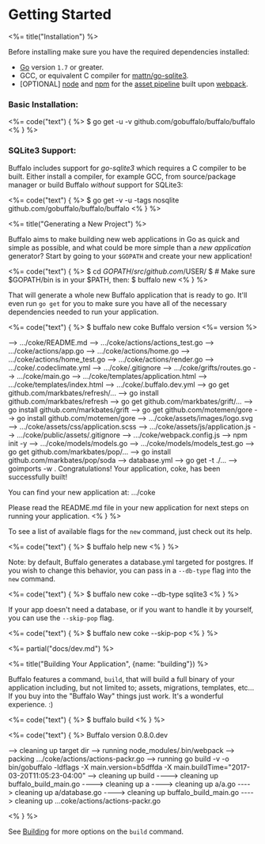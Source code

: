 # Getting Started

<%= title("Installation") %>

Before installing make sure you have the required dependencies installed:

* [Go](https://golang.org) version `1.7` or greater.
* GCC, or equivalent C compiler for [mattn/go-sqlite3](https://github.com/mattn/go-sqlite3).
* [OPTIONAL] [node](https://github.com/nodejs/node) and [npm](https://github.com/npm/npm) for the [asset pipeline](/docs/assets) built upon [webpack](https://github.com/webpack/webpack).

### Basic Installation:

<%= code("text") { %>
$ go get -u -v github.com/gobuffalo/buffalo/buffalo
<% } %>

### SQLite3 Support:

Buffalo includes support for *go-sqlite3* which requires a C compiler to be built. Either install a compiler, for example GCC, from source/package manager or build Buffalo *without* support for SQLite3:

<%= code("text") { %>
$ go get -v -u -tags nosqlite github.com/gobuffalo/buffalo/buffalo
<% } %>

<%= title("Generating a New Project") %>

Buffalo aims to make building new web applications in Go as quick and simple as possible, and what could be more simple than a *new application* generator? Start by going to your `$GOPATH` and create your new application!

<%= code("text") { %>
$ cd $GOPATH/src/github.com/$USER/
$ # Make sure $GOPATH/bin is in your $PATH, then:
$ buffalo new <name>
<% } %>

That will generate a whole new Buffalo application that is ready to go. It'll even run `go get` for you to make sure you have all of the necessary dependencies needed to run your application.

<%= code("text") { %>
$ buffalo new coke
Buffalo version <%= version %>

--> .../coke/README.md
--> .../coke/actions/actions_test.go
--> .../coke/actions/app.go
--> .../coke/actions/home.go
--> .../coke/actions/home_test.go
--> .../coke/actions/render.go
--> .../coke/.codeclimate.yml
--> .../coke/.gitignore
--> .../coke/grifts/routes.go
--> .../coke/main.go
--> .../coke/templates/application.html
--> .../coke/templates/index.html
--> .../coke/.buffalo.dev.yml
--> go get github.com/markbates/refresh/...
--> go install github.com/markbates/refresh
--> go get github.com/markbates/grift/...
--> go install github.com/markbates/grift
--> go get github.com/motemen/gore
--> go install github.com/motemen/gore
--> .../coke/assets/images/logo.svg
--> .../coke/assets/css/application.scss
--> .../coke/assets/js/application.js
--> .../coke/public/assets/.gitignore
--> .../coke/webpack.config.js
--> npm init -y
--> .../coke/models/models.go
--> .../coke/models/models_test.go
--> go get github.com/markbates/pop/...
--> go install github.com/markbates/pop/soda
--> database.yml
--> go get -t ./...
--> goimports -w .
Congratulations! Your application, coke, has been successfully built!

You can find your new application at:
.../coke

Please read the README.md file in your new application for next steps on running your application.
<% } %>

To see a list of available flags for the `new` command, just check out its help.

<%= code("text") { %>
$ buffalo help new
<% } %>

Note: by default, Buffalo generates a database.yml targeted for postgres. If you wish to change this behavior, you can pass in a `--db-type` flag into the `new` command.

<%= code("text") { %>
$ buffalo new coke --db-type sqlite3
<% } %>

If your app doesn't need a database, or if you want to handle it by yourself, you can use the `--skip-pop` flag.

<%= code("text") { %>
$ buffalo new coke --skip-pop
<% } %>

<%= partial("docs/dev.md") %>

<%= title("Building Your Application", {name: "building"}) %>

Buffalo features a command, `build`, that will build a full binary of your application including, but not limited to; assets, migrations, templates, etc... If you buy into the "Buffalo Way" things just work. It's a wonderful experience. :)

<%= code("text") { %>
$ buffalo build
<% } %>

<%= code("text") { %>
Buffalo version 0.8.0.dev

--> cleaning up target dir
--> running node_modules/.bin/webpack
--> packing .../coke/actions/actions-packr.go
--> running go build -v -o bin/gobuffalo -ldflags -X main.version=b5dffda -X main.buildTime="2017-03-20T11:05:23-04:00"
--> cleaning up build
----> cleaning up buffalo_build_main.go
----> cleaning up a
----> cleaning up a/a.go
----> cleaning up a/database.go
----> cleaning up buffalo_build_main.go
----> cleaning up ...coke/actions/actions-packr.go

<% } %>

See [Building](/docs/building) for more options on the `build` command.
